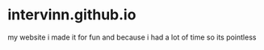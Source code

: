 # intervinn.github.io
my website i made it for fun and because i had a lot of time so its pointless

